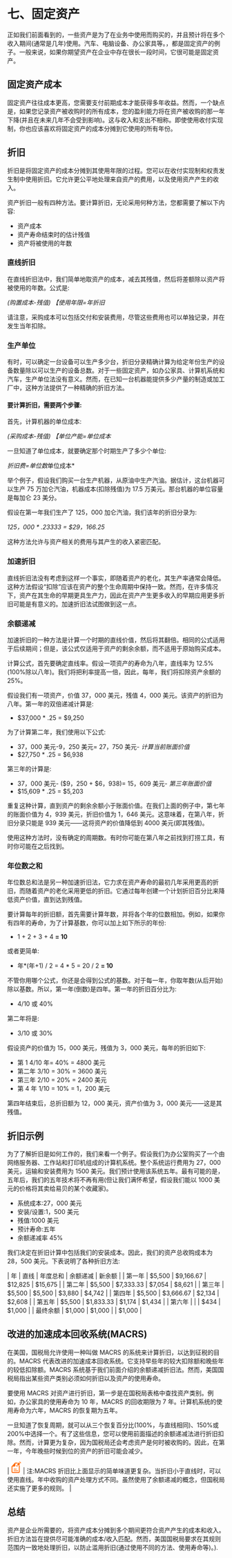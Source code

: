 # 七、固定资产

正如我们前面看到的，一些资产是为了在业务中使用而购买的，并且预计将在多个收入期间(通常是几年)使用。汽车、电脑设备、办公家具等。，都是固定资产的例子。一般来说，如果你期望资产在企业中存在很长一段时间，它很可能是固定资产。

## 固定资产成本

固定资产往往成本更高，您需要支付前期成本才能获得多年收益。然而，一个缺点是，如果您记录资产被收购时的所有成本，您的盈利能力将在资产被收购的那一年下降(并且在未来几年不会受到影响)。这与收入和支出不相称。即使使用收付实现制，你也应该喜欢将固定资产的成本分摊到它使用的所有年份。

## 折旧

折旧是将固定资产的成本分摊到其使用年限的过程。您可以在收付实现制和权责发生制中使用折旧。它允许更公平地处理来自资产的费用，以及使用资产产生的收入。

资产折旧一般有四种方法。要计算折旧，无论采用何种方法，您都需要了解以下内容:

*   资产成本
*   资产寿命结束时的估计残值
*   资产将被使用的年数

### 直线折旧

在直线折旧法中，我们简单地取资产的成本，减去其残值，然后将差额除以资产将被使用的年数。公式是:

*(购置成本-残值)* *【使用年限=年折旧*

请注意，采购成本可以包括交付和安装费用，尽管这些费用也可以单独记录，并在发生当年扣除。

### 生产单位

有时，可以确定一台设备可以生产多少台，折旧分录精确计算为给定年份生产的设备数量除以可以生产的设备总数。对于一些固定资产，如办公家具、计算机系统和汽车，生产单位法没有意义。然而，在已知一台机器能提供多少产量的制造或加工厂中，这种方法提供了一种精确的折旧方法。

#### 要计算折旧，需要两个步骤:

首先，计算机器的单位成本:

*(采购成本-残值)* *【单位产能=单位成本*

一旦知道了单位成本，就要确定那个时期生产了多少个单位:

*折旧费=单位数*单位成本*

举个例子，假设我们购买一台生产机器，从原油中生产汽油。据估计，这台机器可以生产 75 万加仑汽油，机器成本(扣除残值)为 17.5 万美元。那台机器的单位容量是每加仑 23 美分。

假设在第一年我们生产了 125，000 加仑汽油，我们该年的折旧分录为:

*125，000 * .23333 = $29，166.25*

这种方法允许与资产相关的费用与其产生的收入紧密匹配。

### 加速折旧

直线折旧法没有考虑到这样一个事实，即随着资产的老化，其生产率通常会降低。这种方法假设“扣除”应该在资产的整个生命周期中保持一致。然而，在许多情况下，资产在其生命的早期更具生产力，因此在资产产生更多收入的早期应用更多折旧可能是有意义的。加速折旧法试图做到这一点。

### 余额递减

加速折旧的一种方法是计算一个时期的直线价值，然后将其翻倍。相同的公式适用于后续期间；但是，该公式仅适用于资产的剩余余额，而不适用于原始购买成本。

计算公式，首先要确定直线率。假设一项资产的寿命为八年，直线率为 12.5%(100%除以八年)。我们将把利率提高一倍，因此，每年，我们将扣除资产余额的 25%。

假设我们有一项资产，价值 37，000 美元，残值 4，000 美元。该资产的折旧为八年。第一年的双倍递减计算是:

*   $37,000 * .25 = $9,250

为了计算第二年，我们使用以下公式:

*   37，000 美元-9，250 美元= 27，750 美元- *计算当前账面价值*
*   $27,750 * .25 = $6,938

第三年的计算是:

*   37，000 美元- ($9，250 + $6，938)= 15，609 美元- *第三年账面价值*
*   $15,609 * .25 = $5,203

重复这种计算，直到资产的剩余余额小于账面价值。在我们上面的例子中，第七年的账面价值为 4，939 美元，折旧价值为 1，646 美元。这意味着，在第八年，折旧分录只能是 939 美元——这将资产的价值降低到 4000 美元(即其残值)。

使用这种方法时，没有确定的周期数。有时你可能在第八年之前找到打捞工具，有时你可能在之后找到。

### 年位数之和

年位数总和法是另一种加速折旧法，它力求在资产寿命的最初几年采用更高的折旧，而随着资产的老化采用更低的折旧。它通过每年创建一个计划折旧百分比来降低资产价值，直到达到残值。

要计算每年的折旧额，首先需要计算年数，并将各个年的位数相加。例如，如果你有四年的寿命，为了计算基数，你可以加上如下所示的年份:

*   1 + 2 + 3 + 4 **= 10**

或者更简单:

*   年*(年+1) / 2 = 4 * 5 = 20 / 2 **= 10**

不管你用哪个公式，你还是会得到公式的基数。对于每一年，你取年数(从后开始)除以基数。所以，第一年(倒数)是四年。第一年的折旧百分比为:

*   4/10 或 40%

第二年将是:

*   3/10 或 30%

假设资产的价值为 15，000 美元，残值为 3，000 美元，每年的折旧如下:

*   第 1 4/10 年= 40% = 4800 美元
*   第二年 3/10 = 30% = 3600 美元
*   第三年 2/10 = 20% = 2400 美元
*   第 4 年 1/10 = 10% = 1，200 美元

第四年结束后，总折旧额为 12，000 美元，资产价值为 3，000 美元——这是其残值。

## 折旧示例

为了了解折旧是如何工作的，我们来看一个例子。假设我们为办公室购买了一个由网络服务器、工作站和打印机组成的计算机系统。整个系统运行费用为 27，000 美元，运输和安装费用为 1500 美元。我们预计使用该系统五年。最有可能的是，五年后，我们的五年技术将不再有用(但让我们满怀希望，假设我们能以 1000 美元的价格将其卖给易贝的某个收藏家)。

*   系统成本:27，000 美元
*   安装/设置:1，500 美元
*   残值:1000 美元
*   预计寿命:五年
*   余额递减率 45%

我们决定在折旧计算中包括我们的安装成本。因此，我们的资产总收购成本为 28，500 美元。下表说明了各种折旧方法:

| 年 | 直线 | 年度总和 | 余额递减 | 新余额 |
| 第一年 | $5,500 | $9,166.67 | $12,825 | $15,675 |
| 第二年 | $5,500 | $7,333.33 | $7,054 | $8,621 |
| 第三年 | $5,500 | $5,500 | $3,880 | $4,742 |
| 第四年 | $5,500 | $3,666.67 | $2,134 | $2,608 |
| 第五年 | $5,500 | $1,833.33 | $1,174 | $1,434 |
| 第六年 |  |  | $434 | $1,000 |
| 最终余额 | $1,000 | $1,000 |  | $1,000 |

## 改进的加速成本回收系统(MACRS)

在美国，国税局允许使用一种叫做 MACRS 的系统来计算折旧，以达到征税的目的。MACRS 代表改进的加速成本回收系统。它支持早些年的较大扣除额和晚些年的较低扣除额。MACRS 系统基于我们前面介绍的余额递减折旧法。然而，美国国税局指出某些资产类别必须如何折旧以及资产的使用寿命。

要使用 MACRS 对资产进行折旧，第一步是在国税局表格中查找资产类别。例如，办公家具的使用寿命为 10 年，MACRS 的回收期限为 7 年。计算机系统的使用寿命为六年，MACRS 的恢复期为五年。

一旦知道了恢复周期，就可以从三个恢复百分比(100%，与直线相同)、150%或 200%中选择一个。有了这些信息，您可以使用前面描述的余额递减法进行折旧扣除。然而，计算更为复杂，因为国税局还会考虑资产是何时被收购的。因此，在第一年，今年晚些时候到位的资产的折旧可能会减少。

| ![](img/note.png) | 注:MACRS 折旧比上面显示的简单味道更复杂。当折旧小于直线时，可以使用直线。年中收购的资产处理方式不同。虽然使用了余额递减的概念，但国税局还实施了更多的规则。 |

## 总结

资产是企业所需要的，将资产成本分摊到多个期间更符合资产产生的成本和收入。折旧方法旨在提供尽可能准确的成本/收入匹配。然而，美国国税局要求在其规则范围内一致地处理折旧，以防止滥用折旧(通过使用不同的方法、使用寿命等)。).